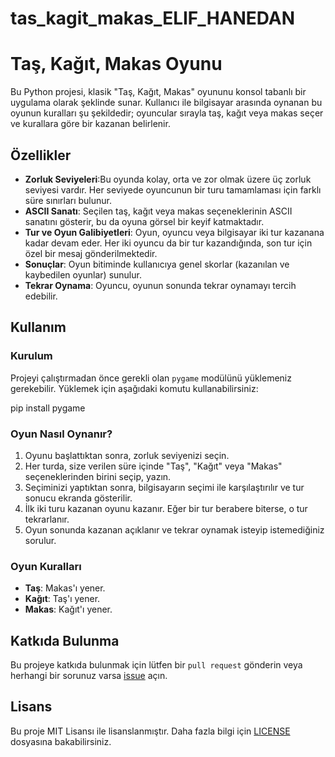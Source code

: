 # tas_kagit_makas_ELIF_HANEDAN

# Taş, Kağıt, Makas Oyunu

Bu Python projesi, klasik "Taş, Kağıt, Makas" oyununu konsol tabanlı bir uygulama olarak şeklinde sunar. Kullanıcı ile bilgisayar arasında oynanan bu oyunun kuralları şu şekildedir; oyuncular sırayla taş, kağıt veya makas seçer ve kurallara göre bir kazanan belirlenir.

## Özellikler

- **Zorluk Seviyeleri**:Bu oyunda kolay, orta ve zor olmak üzere üç zorluk seviyesi vardır. Her seviyede oyuncunun bir turu tamamlaması için farklı süre sınırları bulunur.
- **ASCII Sanatı**: Seçilen taş, kağıt veya makas seçeneklerinin ASCII sanatını gösterir, bu da oyuna görsel bir keyif katmaktadır.
- **Tur ve Oyun Galibiyetleri**: Oyun, oyuncu veya bilgisayar iki tur kazanana kadar devam eder. Her iki oyuncu da bir tur kazandığında, son tur için özel bir mesaj gönderilmektedir.
- **Sonuçlar**: Oyun bitiminde kullanıcıya genel skorlar (kazanılan ve kaybedilen oyunlar) sunulur.
- **Tekrar Oynama**: Oyuncu, oyunun sonunda tekrar oynamayı tercih edebilir.

## Kullanım

### Kurulum

Projeyi çalıştırmadan önce gerekli olan `pygame` modülünü yüklemeniz gerekebilir. Yüklemek için aşağıdaki komutu kullanabilirsiniz:

pip install pygame


### Oyun Nasıl Oynanır?

1. Oyunu başlattıktan sonra, zorluk seviyenizi seçin.
2. Her turda, size verilen süre içinde "Taş", "Kağıt" veya "Makas" seçeneklerinden birini seçip, yazın.
4. Seçiminizi yaptıktan sonra, bilgisayarın seçimi ile karşılaştırılır ve tur sonucu ekranda gösterilir.
5. İlk iki turu kazanan oyunu kazanır. Eğer bir tur berabere biterse, o tur tekrarlanır.
6. Oyun sonunda kazanan açıklanır ve tekrar oynamak isteyip istemediğiniz sorulur.

### Oyun Kuralları

- **Taş**: Makas'ı yener.
- **Kağıt**: Taş'ı yener.
- **Makas**: Kağıt'ı yener.

## Katkıda Bulunma

Bu projeye katkıda bulunmak için lütfen bir `pull request` gönderin veya herhangi bir sorunuz varsa [issue](#) açın.

## Lisans

Bu proje MIT Lisansı ile lisanslanmıştır. Daha fazla bilgi için [LICENSE](LICENSE) dosyasına bakabilirsiniz.
